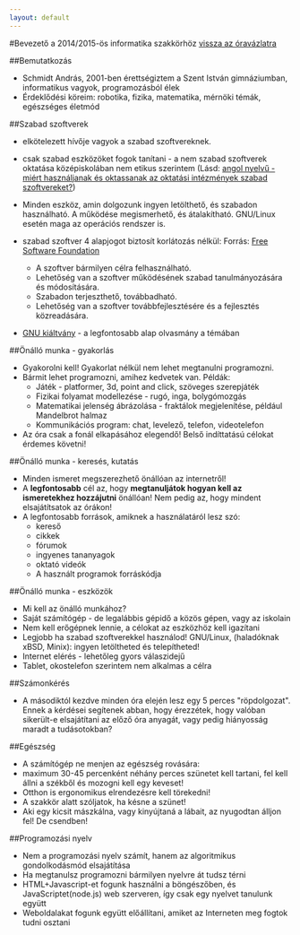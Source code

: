 ```yaml
---
layout: default
---
```

#Bevezető a 2014/2015-ös informatika szakkörhöz
 [vissza az óravázlatra](index.html)

##Bemutatkozás
 * Schmidt András, 2001-ben érettségiztem a Szent István gimnáziumban, informatikus vagyok, programozásból élek
 * Érdeklődési köreim: robotika, fizika, matematika, mérnöki témák, egészséges életmód

##Szabad szoftverek
 * elkötelezett hívője vagyok a szabad szoftvereknek.
 * csak szabad eszközöket fogok tanítani - a nem szabad szoftverek oktatása középiskolában nem etikus szerintem (Lásd: [angol nyelvű - miért használjanak és oktassanak az oktatási intézmények szabad szoftvereket?](http://www.gnu.org/education/edu-why.html))
 * Minden eszköz, amin dolgozunk ingyen letölthető, és szabadon használható. A működése megismerhető, és átalakítható. GNU/Linux esetén maga az operációs rendszer is.
 * szabad szoftver 4 alapjogot biztosít korlátozás nélkül: Forrás: [Free Software Foundation](http://fsf.hu/)
   * A szoftver bármilyen célra felhasználható.
   * Lehetőség van a szoftver működésének szabad tanulmányozására és módosítására.
   * Szabadon terjeszthető, továbbadható.
   * Lehetőség van a szoftver továbbfejlesztésére és a fejlesztés közreadására.

 * [GNU kiáltvány](http://gnu.hu/gnu-kialtvany.html) - a legfontosabb alap olvasmány a témában

##Önálló munka - gyakorlás
 * Gyakorolni kell! Gyakorlat nélkül nem lehet megtanulni programozni.
 * Bármit lehet programozni, amihez kedvetek van. Példák:
   * Játék - platformer, 3d, point and click, szöveges szerepjáték
   * Fizikai folyamat modellezése - rugó, inga, bolygómozgás
   * Matematikai jelenség ábrázolása - fraktálok megjelenítése, például Mandelbrot halmaz
   * Kommunikációs program: chat, levelező, telefon, videotelefon
 * Az óra csak a fonál elkapásához elegendő! Belső indíttatású célokat érdemes követni!

##Önálló munka - keresés, kutatás
 * Minden ismeret megszerezhető önállóan az internetről!
 * A **legfontosabb** cél az, hogy **megtanuljátok hogyan kell az ismeretekhez hozzájutni** önállóan! Nem pedig az, hogy mindent elsajátítsatok az órákon!
 * A legfontosabb források, amiknek a használatáról lesz szó:
   * kereső
   * cikkek
   * fórumok
   * ingyenes tananyagok
   * oktató videók
   * A használt programok forráskódja

##Önálló munka - eszközök
 * Mi kell az önálló munkához?
  * Saját számítógép - de legalábbis gépidő a közös gépen, vagy az iskolain
   * Nem kell erőgépnek lennie, a célokat az eszközhöz kell igazítani
   * Legjobb ha szabad szoftverekkel használod! GNU/Linux, (haladóknak xBSD, Minix): ingyen letöltheted és telepítheted!
  * Internet elérés - lehetőleg gyors válaszidejű
  * Tablet, okostelefon szerintem nem alkalmas a célra

##Számonkérés
 * A másodiktól kezdve minden óra elején lesz egy 5 perces "röpdolgozat". Ennek a kérdései segítenek abban, hogy érezzétek, hogy valóban sikerült-e elsajátítani az előző óra anyagát, vagy pedig hiányosság maradt a tudásotokban?

##Egészség
 * A számítógép ne menjen az egészség rovására:
  * maximum 30-45 percenként néhány perces szünetet kell tartani, fel kell állni a székből és mozogni kell egy keveset!
  * Otthon is ergonomikus elrendezésre kell törekedni!
 * A szakkör alatt szóljatok, ha késne a szünet!
 * Aki egy kicsit mászkálna, vagy kinyújtaná a lábait, az nyugodtan álljon fel! De csendben!

##Programozási nyelv
 * Nem a programozási nyelv számít, hanem az algoritmikus gondolkodásmód elsajátítása
 * Ha megtanulsz programozni bármilyen nyelvre át tudsz térni
 * HTML+Javascript-et fogunk használni a böngészőben, és JavaScriptet(node.js) web szerveren, így csak egy nyelvet tanulunk együtt
 * Weboldalakat fogunk együtt előállítani, amiket az Interneten meg fogtok tudni osztani

